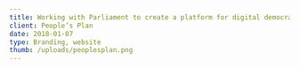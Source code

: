 ```yaml
---
title: Working with Parliament to create a platform for digital democracy
client: People’s Plan
date: 2018-01-07
type: Branding, website
thumb: /uploads/peoplesplan.png
---
```

